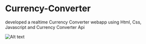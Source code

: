 # Currency-Converter

developed a realtime Currency Converter webapp using Html, Css, Javascript and Currency Converter Api

![Alt text](image-url-or-path)
